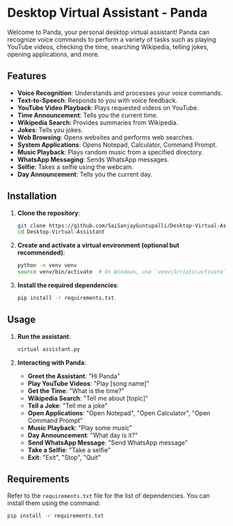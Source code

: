 # Desktop Virtual Assistant - Panda

Welcome to Panda, your personal desktop virtual assistant! Panda can recognize voice commands to perform a variety of tasks such as playing YouTube videos, checking the time, searching Wikipedia, telling jokes, opening applications, and more.

## Features

- **Voice Recognition**: Understands and processes your voice commands.
- **Text-to-Speech**: Responds to you with voice feedback.
- **YouTube Video Playback**: Plays requested videos on YouTube.
- **Time Announcement**: Tells you the current time.
- **Wikipedia Search**: Provides summaries from Wikipedia.
- **Jokes**: Tells you jokes.
- **Web Browsing**: Opens websites and performs web searches.
- **System Applications**: Opens Notepad, Calculator, Command Prompt.
- **Music Playback**: Plays random music from a specified directory.
- **WhatsApp Messaging**: Sends WhatsApp messages.
- **Selfie**: Takes a selfie using the webcam.
- **Day Announcement**: Tells you the current day.

## Installation

1. **Clone the repository**:
    ```bash
    git clone https://github.com/SaiSanjayGuntupalli/Desktop-Virtual-Assistant.git
    cd Desktop-Virtual-Assistant
    ```

2. **Create and activate a virtual environment (optional but recommended)**:
    ```bash
    python -m venv venv
    source venv/bin/activate  # On Windows, use `venv\Scripts\activate`
    ```

3. **Install the required dependencies**:
    ```bash
    pip install -r requirements.txt
    ```

## Usage

1. **Run the assistant**:
    ```bash
    virtual assistant.py
    ```

2. **Interacting with Panda**:
    - **Greet the Assistant**: "Hi Panda"
    - **Play YouTube Videos**: "Play [song name]"
    - **Get the Time**: "What is the time?"
    - **Wikipedia Search**: "Tell me about [topic]"
    - **Tell a Joke**: "Tell me a joke"
    - **Open Applications**: "Open Notepad", "Open Calculator", "Open Command Prompt"
    - **Music Playback**: "Play some music"
    - **Day Announcement**: "What day is it?"
    - **Send WhatsApp Message**: "Send WhatsApp message"
    - **Take a Selfie**: "Take a selfie"
    - **Exit**: "Exit", "Stop", "Quit"

## Requirements

Refer to the `requirements.txt` file for the list of dependencies. You can install them using the command:
```bash
pip install -r requirements.txt
